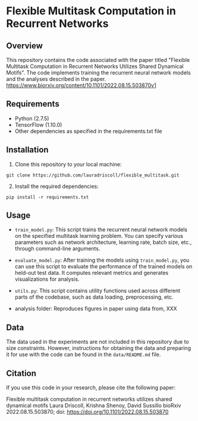 # Flexible Multitask Computation in Recurrent Networks

## Overview

This repository contains the code associated with the paper titled "Flexible Multitask Computation in Recurrent Networks Utilizes Shared Dynamical Motifs". The code implements training the recurrent neural network models and the analyses described in the paper. https://www.biorxiv.org/content/10.1101/2022.08.15.503870v1

## Requirements

- Python (2.7.5)
- TensorFlow (1.10.0)
- Other dependencies as specified in the requirements.txt file

## Installation

1. Clone this repository to your local machine:

```
git clone https://github.com/lauradriscoll/flexible_multitask.git
```

2. Install the required dependencies:

```
pip install -r requirements.txt
```

## Usage

- `train_model.py`: This script trains the recurrent neural network models on the specified multitask learning problem. You can specify various parameters such as network architecture, learning rate, batch size, etc., through command-line arguments.

- `evaluate_model.py`: After training the models using `train_model.py`, you can use this script to evaluate the performance of the trained models on held-out test data. It computes relevant metrics and generates visualizations for analysis.

- `utils.py`: This script contains utility functions used across different parts of the codebase, such as data loading, preprocessing, etc.

- analysis folder: Reproduces figures in paper using data from, XXX

## Data

The data used in the experiments are not included in this repository due to size constraints. However, instructions for obtaining the data and preparing it for use with the code can be found in the `data/README.md` file.

## Citation

If you use this code in your research, please cite the following paper:

Flexible multitask computation in recurrent networks utilizes shared dynamical motifs
Laura Driscoll, Krishna Shenoy, David Sussillo
bioRxiv 2022.08.15.503870; doi: https://doi.org/10.1101/2022.08.15.503870
